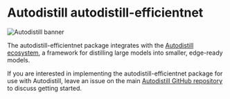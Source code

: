 
# Autodistill autodistill-efficientnet

![Autodistill banner](https://raw.githubusercontent.com/autodistill/autodistill/main/docs/assets/banner.png)

The autodistill-efficientnet package integrates with the [Autodistill ecosystem](https://autodistill.com), a framework for distilling large models into smaller, edge-ready models.

If you are interested in implementing the autodistill-efficientnet package for use with Autodistill, leave an issue on the main [Autodistill GitHub repository](https://github.com/autodistill/autodistill) to discuss getting started.
    